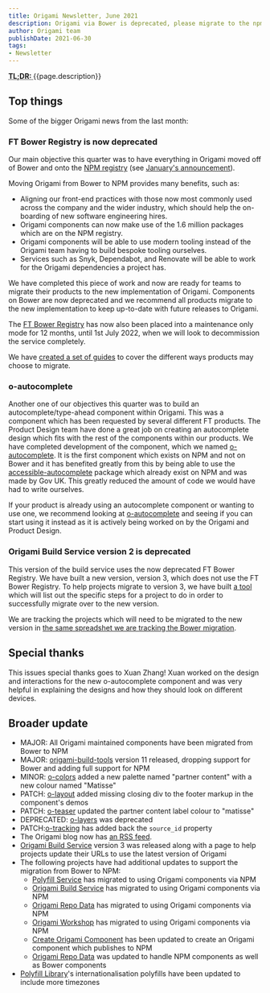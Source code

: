 ```yaml
---
title: Origami Newsletter, June 2021
description: Origami via Bower is deprecated, please migrate to the npm versions. A new autocomplete component has been built and is ready for use.
author: Origami team
publishDate: 2021-06-30
tags:
- Newsletter
---
```


<abbr title="Too long; didn't read">
<strong>
TL;DR:
</strong>
</abbr> {{page.description}}

## Top things

Some of the bigger Origami news from the last month:


### FT Bower Registry is now deprecated

Our main objective this quarter was to have everything in Origami moved off of Bower and onto the [NPM registry](https://www.npmjs.com/) (see [January's announcement](/blog/2021/01/18/deprecating-bower-and-origami-via-npm/)).

Moving Origami from Bower to NPM provides many benefits, such as:

- Aligning our front-end practices with those now most commonly used across the company and the wider industry, which should help the on-boarding of new software engineering hires.
- Origami components can now make use of the 1.6 million packages which are on the NPM registry.
- Origami components will be able to use modern tooling instead of the Origami team having to build bespoke tooling ourselves.
- Services such as Snyk, Dependabot, and Renovate will be able to work for the Origami dependencies a project has.

We have completed this piece of work and now are ready for teams to migrate their products to the new implementation of Origami. Components on Bower are now deprecated and we recommend all products migrate to the new implementation to keep up-to-date with future releases to Origami.

The [FT Bower Registry](https://origami-bower-registry.ft.com/) has now also been placed into a maintenance only mode for 12 months, until 1st July 2022, when we will look to decommission the service completely.

We have [created a set of guides](https://origami.ft.com/documentation/tutorials/npm/) to cover the different ways products may choose to migrate.


### o-autocomplete

Another one of our objectives this quarter was to build an autocomplete/type-ahead component within Origami. This was a component which has been requested by several different FT products. The Product Design team have done a great job on creating an autocomplete design which fits with the rest of the components within our products. We have completed development of the component, which we named [o-autocomplete](https://registry.origami.ft.com/components/o-autocomplete). It is the first component which exists on NPM and not on Bower and it has benefited greatly from this by being able to use the [accessible-autocomplete](https://github.com/alphagov/accessible-autocomplete) package which already exist on NPM and was made by Gov UK. This greatly reduced the amount of code we would have had to write ourselves.

If your product is already using an autocomplete component or wanting to use one, we recommend looking at [o-autocomplete](https://registry.origami.ft.com/components/o-autocomplete) and seeing if you can start using it instead as it is actively being worked on by the Origami and Product Design.


### Origami Build Service version 2 is deprecated

This version of the build service uses the now deprecated FT Bower Registry. We have built a new version, version 3, which does not use the FT Bower Registry. To help projects migrate to version 3, we have built [a tool](https://www.ft.com/__origami/service/build/url-updater) which will list out the specific steps for a project to do in order to successfully migrate over to the new version.

We are tracking the projects which will need to be migrated to the new version in [the same spreadshet we are tracking the Bower migration](https://docs.google.com/spreadsheets/d/1Pem5e6cR0aiuKpYa7VD08AnSSynzjRtWt_VAHAoyhPQ/edit#gid=0).


## Special thanks

This issues special thanks goes to Xuan Zhang! Xuan worked on the design and interactions for the new o-autocomplete component and was very helpful in explaining the designs and how they should look on different devices.


## Broader update

- MAJOR: All Origami maintained components have been migrated from Bower to NPM
- MAJOR: [origami-build-tools](https://github.com/Financial-Times/origami-build-tools) version 11 released, dropping support for Bower and adding full support for NPM
- MINOR: [o-colors](https://github.com/Financial-Times/o-colors) added a new palette named "partner content" with a new colour named "Matisse"
- PATCH: [o-layout](https://github.com/Financial-Times/o-layout) added missing closing div to the footer markup in the component's demos
- PATCH: [o-teaser](https://github.com/Financial-Times/o-teaser) updated the partner content label colour to "matisse"
- DEPRECATED: [o-layers](https://github.com/Financial-Times/o-layers) was deprecated
- PATCH:[o-tracking](https://github.com/Financial-Times/o-tracking) has added back the `source_id` property
- The Origami blog now has [an RSS feed](https://origami.ft.com/feed.xml).
- [Origami Build Service](https://github.com/Financial-Times/origami-build-service) version 3 was released along with a page to help projects update their URLs to use the latest version of Origami
- The following projects have had additional updates to support the migration from Bower to NPM:
    - [Polyfill Service](https://github.com/Financial-Times/polyfill-service) has migrated to using Origami components via NPM
    - [Origami Build Service](https://github.com/Financial-Times/origami-build-service) has migrated to using Origami components via NPM
    - [Origami Repo Data](https://github.com/Financial-Times/origami-repo-data) has migrated to using Origami components via NPM
    - [Origami Workshop](https://github.com/Financial-Times/origami-workshop) has migrated to using Origami components via NPM
    - [Create Origami Component](https://github.com/Financial-Times/create-origami-component) has been updated to create an Origami component which publishes to NPM
    - [Origami Repo Data](https://github.com/Financial-Times/origami-repo-data) was updated to handle NPM components as well as Bower components
- [Polyfill Library](https://github.com/Financial-Times/polyfill-library)'s internationalisation polyfills have been updated to include more timezones
